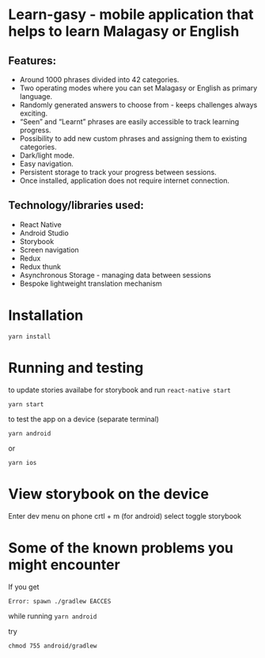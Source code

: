 # Learn-gasy - mobile application that helps to learn Malagasy or English

## Features:
   - Around 1000 phrases divided into 42 categories.
   - Two operating modes where you can set Malagasy or English as primary language.
   - Randomly generated answers to choose from - keeps challenges always exciting.
   - “Seen” and “Learnt” phrases are easily accessible to track learning progress.
   - Possibility to add new custom phrases and assigning them to existing categories.
   - Dark/light mode.
   - Easy navigation.
   - Persistent storage to track your progress between sessions.
   - Once installed, application does not require internet connection.

## Technology/libraries used:
   - React Native
   - Android Studio
   - Storybook 
   - Screen navigation
   - Redux
   - Redux thunk
   - Asynchronous Storage - managing data between sessions
   - Bespoke lightweight translation mechanism
    
# Installation

    yarn install

# Running and testing

to update stories availabe for storybook and run `react-native start`

    yarn start

to test the app on a device (separate terminal)

    yarn android

or 

    yarn ios


# View storybook on the device

Enter dev menu on phone crtl + m (for android) select toggle storybook


# Some of the known problems you might encounter

If you get 

```bash
Error: spawn ./gradlew EACCES
 ```

while running `yarn android`

try

```
chmod 755 android/gradlew 
```
